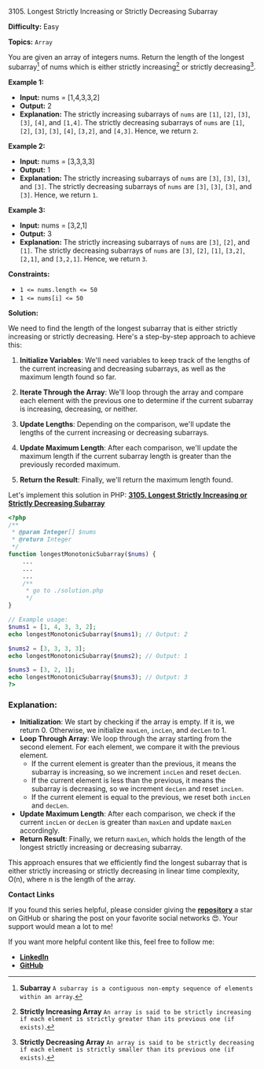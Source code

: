 3105\. Longest Strictly Increasing or Strictly Decreasing Subarray

**Difficulty:** Easy

**Topics:** `Array`

You are given an array of integers nums. Return the length of the longest subarray[^1] of nums which is either strictly increasing[^2] or strictly decreasing[^3].

**Example 1:**

- **Input:** nums = [1,4,3,3,2]
- **Output:** 2
- **Explanation:**
   The strictly increasing subarrays of `nums` are `[1]`, `[2]`, `[3]`, `[3]`, `[4]`, and `[1,4]`.
   The strictly decreasing subarrays of `nums` are `[1]`, `[2]`, `[3]`, `[3]`, `[4]`, `[3,2]`, and `[4,3]`.
   Hence, we return `2`.

**Example 2:**

- **Input:** nums = [3,3,3,3]
- **Output:** 1
- **Explanation:**
   The strictly increasing subarrays of `nums` are `[3]`, `[3]`, `[3]`, and `[3]`.
   The strictly decreasing subarrays of `nums` are `[3]`, `[3]`, `[3]`, and `[3]`.
   Hence, we return `1`.


**Example 3:**

- **Input:** nums = [3,2,1]
- **Output:** 3
- **Explanation:**
   The strictly increasing subarrays of `nums` are `[3]`, `[2]`, and `[1]`.
   The strictly decreasing subarrays of `nums` are `[3]`, `[2]`, `[1]`, `[3,2]`, `[2,1]`, and `[3,2,1]`.
   Hence, we return `3`.



**Constraints:**

- `1 <= nums.length <= 50`
- `1 <= nums[i] <= 50`


[^1]: **Subarray** `A subarray is a contiguous non-empty sequence of elements within an array`.
[^2]: **Strictly Increasing Array** `An array is said to be strictly increasing if each element is strictly greater than its previous one (if exists)`.
[^3]: **Strictly Decreasing Array** `An array is said to be strictly decreasing if each element is strictly smaller than its previous one (if exists)`.


**Solution:**

We need to find the length of the longest subarray that is either strictly increasing or strictly decreasing. Here's a step-by-step approach to achieve this:

1. **Initialize Variables**: We'll need variables to keep track of the lengths of the current increasing and decreasing subarrays, as well as the maximum length found so far.

2. **Iterate Through the Array**: We'll loop through the array and compare each element with the previous one to determine if the current subarray is increasing, decreasing, or neither.

3. **Update Lengths**: Depending on the comparison, we'll update the lengths of the current increasing or decreasing subarrays.

4. **Update Maximum Length**: After each comparison, we'll update the maximum length if the current subarray length is greater than the previously recorded maximum.

5. **Return the Result**: Finally, we'll return the maximum length found.

Let's implement this solution in PHP: **[3105. Longest Strictly Increasing or Strictly Decreasing Subarray](https://github.com/mah-shamim/leet-code-in-php/tree/main/algorithms/003105-longest-strictly-increasing-or-strictly-decreasing-subarray/solution.php)**

```php
<?php
/**
 * @param Integer[] $nums
 * @return Integer
 */
function longestMonotonicSubarray($nums) {
    ...
    ...
    ...
    /**
     * go to ./solution.php
     */
}

// Example usage:
$nums1 = [1, 4, 3, 3, 2];
echo longestMonotonicSubarray($nums1); // Output: 2

$nums2 = [3, 3, 3, 3];
echo longestMonotonicSubarray($nums2); // Output: 1

$nums3 = [3, 2, 1];
echo longestMonotonicSubarray($nums3); // Output: 3
?>
```

### Explanation:

- **Initialization**: We start by checking if the array is empty. If it is, we return 0. Otherwise, we initialize `maxLen`, `incLen`, and `decLen` to 1.
- **Loop Through Array**: We loop through the array starting from the second element. For each element, we compare it with the previous element.
   - If the current element is greater than the previous, it means the subarray is increasing, so we increment `incLen` and reset `decLen`.
   - If the current element is less than the previous, it means the subarray is decreasing, so we increment `decLen` and reset `incLen`.
   - If the current element is equal to the previous, we reset both `incLen` and `decLen`.
- **Update Maximum Length**: After each comparison, we check if the current `incLen` or `decLen` is greater than `maxLen` and update `maxLen` accordingly.
- **Return Result**: Finally, we return `maxLen`, which holds the length of the longest strictly increasing or decreasing subarray.

This approach ensures that we efficiently find the longest subarray that is either strictly increasing or strictly decreasing in linear time complexity, O(n), where n is the length of the array.

**Contact Links**

If you found this series helpful, please consider giving the **[repository](https://github.com/mah-shamim/leet-code-in-php)** a star on GitHub or sharing the post on your favorite social networks 😍. Your support would mean a lot to me!

If you want more helpful content like this, feel free to follow me:

- **[LinkedIn](https://www.linkedin.com/in/arifulhaque/)**
- **[GitHub](https://github.com/mah-shamim)**
